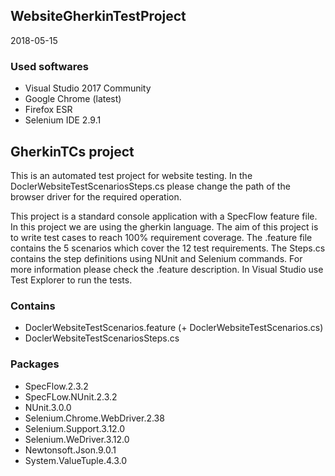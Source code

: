 ## WebsiteGherkinTestProject
2018-05-15

### Used softwares

  - Visual Studio 2017 Community
  - Google Chrome (latest)
  - Firefox ESR
  - Selenium IDE 2.9.1	

## GherkinTCs project

This is an automated test project for website testing.
In the DoclerWebsiteTestScenariosSteps.cs please change the path of the browser driver for the required operation.

This project is a standard console application with a SpecFlow feature file. In this project
we are using the gherkin language. The aim of this project is to write test cases to reach 
100% requirement coverage. The .feature file contains the 5 scenarios which cover the 12 test
requirements. The Steps.cs contains the step definitions using NUnit and Selenium commands.
For more information please check the .feature description. In Visual Studio use Test Explorer 
to run the tests.

### Contains

  - DoclerWebsiteTestScenarios.feature (+ DoclerWebsiteTestScenarios.cs)
  - DoclerWebsiteTestScenariosSteps.cs

### Packages

  - SpecFlow.2.3.2
  - SpecFLow.NUnit.2.3.2
  - NUnit.3.0.0
  - Selenium.Chrome.WebDriver.2.38
  - Selenium.Support.3.12.0
  - Selenium.WeDriver.3.12.0
  - Newtonsoft.Json.9.0.1
  - System.ValueTuple.4.3.0
